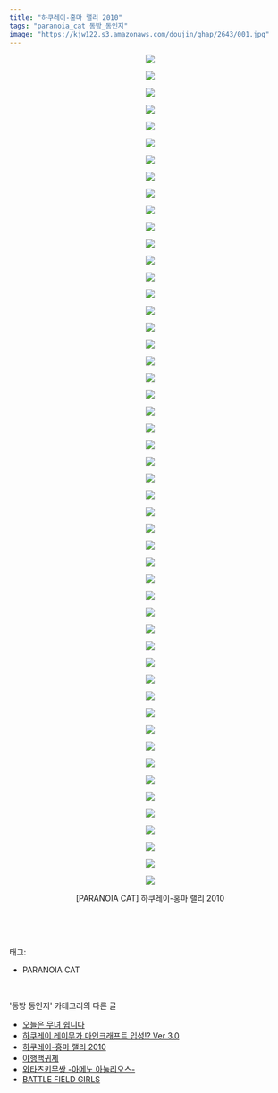 ```yaml
---
title: "하쿠레이-홍마 랠리 2010"
tags: "paranoia_cat 동방_동인지"
image: "https://kjw122.s3.amazonaws.com/doujin/ghap/2643/001.jpg"
---
```

<div class="article">
<p style="text-align: center; clear: none; float: none;"><img src="{{ site.imgserver5 }}/ghap/2643/001.jpg"/></p>
<p style="text-align: center; clear: none; float: none;"><img src="{{ site.imgserver5 }}/ghap/2643/002.jpg"/></p>
<p style="text-align: center; clear: none; float: none;"><img src="{{ site.imgserver5 }}/ghap/2643/003.jpg"/></p>
<p style="text-align: center; clear: none; float: none;"><img src="{{ site.imgserver5 }}/ghap/2643/004.jpg"/></p>
<p style="text-align: center; clear: none; float: none;"><img src="{{ site.imgserver5 }}/ghap/2643/005.jpg"/></p>
<p style="text-align: center; clear: none; float: none;"><img src="{{ site.imgserver5 }}/ghap/2643/006.jpg"/></p>
<p style="text-align: center; clear: none; float: none;"><img src="{{ site.imgserver5 }}/ghap/2643/007.jpg"/></p>
<p style="text-align: center; clear: none; float: none;"><img src="{{ site.imgserver5 }}/ghap/2643/008.jpg"/></p>
<p style="text-align: center; clear: none; float: none;"><img src="{{ site.imgserver5 }}/ghap/2643/009.jpg"/></p>
<p style="text-align: center; clear: none; float: none;"><img src="{{ site.imgserver5 }}/ghap/2643/010.jpg"/></p>
<p style="text-align: center; clear: none; float: none;"><img src="{{ site.imgserver5 }}/ghap/2643/011.jpg"/></p>
<p style="text-align: center; clear: none; float: none;"><img src="{{ site.imgserver5 }}/ghap/2643/012.jpg"/></p>
<p style="text-align: center; clear: none; float: none;"><img src="{{ site.imgserver5 }}/ghap/2643/013.jpg"/></p>
<p style="text-align: center; clear: none; float: none;"><img src="{{ site.imgserver5 }}/ghap/2643/014.jpg"/></p>
<p style="text-align: center; clear: none; float: none;"><img src="{{ site.imgserver5 }}/ghap/2643/015.jpg"/></p>
<p style="text-align: center; clear: none; float: none;"><img src="{{ site.imgserver5 }}/ghap/2643/016.jpg"/></p>
<p style="text-align: center; clear: none; float: none;"><img src="{{ site.imgserver5 }}/ghap/2643/017.jpg"/></p>
<p style="text-align: center; clear: none; float: none;"><img src="{{ site.imgserver5 }}/ghap/2643/018.jpg"/></p>
<p style="text-align: center; clear: none; float: none;"><img src="{{ site.imgserver5 }}/ghap/2643/019.jpg"/></p>
<p style="text-align: center; clear: none; float: none;"><img src="{{ site.imgserver5 }}/ghap/2643/020.jpg"/></p>
<p style="text-align: center; clear: none; float: none;"><img src="{{ site.imgserver5 }}/ghap/2643/021.jpg"/></p>
<p style="text-align: center; clear: none; float: none;"><img src="{{ site.imgserver5 }}/ghap/2643/022.jpg"/></p>
<p style="text-align: center; clear: none; float: none;"><img src="{{ site.imgserver5 }}/ghap/2643/023.jpg"/></p>
<p style="text-align: center; clear: none; float: none;"><img src="{{ site.imgserver5 }}/ghap/2643/024.jpg"/></p>
<p style="text-align: center; clear: none; float: none;"><img src="{{ site.imgserver5 }}/ghap/2643/025.jpg"/></p>
<p style="text-align: center; clear: none; float: none;"><img src="{{ site.imgserver5 }}/ghap/2643/026.jpg"/></p>
<p style="text-align: center; clear: none; float: none;"><img src="{{ site.imgserver5 }}/ghap/2643/027.jpg"/></p>
<p style="text-align: center; clear: none; float: none;"><img src="{{ site.imgserver5 }}/ghap/2643/028.jpg"/></p>
<p style="text-align: center; clear: none; float: none;"><img src="{{ site.imgserver5 }}/ghap/2643/029.jpg"/></p>
<p style="text-align: center; clear: none; float: none;"><img src="{{ site.imgserver5 }}/ghap/2643/030.jpg"/></p>
<p style="text-align: center; clear: none; float: none;"><img src="{{ site.imgserver5 }}/ghap/2643/031.jpg"/></p>
<p style="text-align: center; clear: none; float: none;"><img src="{{ site.imgserver5 }}/ghap/2643/032.jpg"/></p>
<p style="text-align: center; clear: none; float: none;"><img src="{{ site.imgserver5 }}/ghap/2643/033.jpg"/></p>
<p style="text-align: center; clear: none; float: none;"><img src="{{ site.imgserver5 }}/ghap/2643/034.jpg"/></p>
<p style="text-align: center; clear: none; float: none;"><img src="{{ site.imgserver5 }}/ghap/2643/035.jpg"/></p>
<p style="text-align: center; clear: none; float: none;"><img src="{{ site.imgserver5 }}/ghap/2643/036.jpg"/></p>
<p style="text-align: center; clear: none; float: none;"><img src="{{ site.imgserver5 }}/ghap/2643/037.jpg"/></p>
<p style="text-align: center; clear: none; float: none;"><img src="{{ site.imgserver5 }}/ghap/2643/038.jpg"/></p>
<p style="text-align: center; clear: none; float: none;"><img src="{{ site.imgserver5 }}/ghap/2643/039.jpg"/></p>
<p style="text-align: center; clear: none; float: none;"><img src="{{ site.imgserver5 }}/ghap/2643/040.jpg"/></p>
<p style="text-align: center; clear: none; float: none;"><img src="{{ site.imgserver5 }}/ghap/2643/041.jpg"/></p>
<p style="text-align: center; clear: none; float: none;"><img src="{{ site.imgserver5 }}/ghap/2643/042.jpg"/></p>
<p style="text-align: center; clear: none; float: none;"><img src="{{ site.imgserver5 }}/ghap/2643/043.jpg"/></p>
<p style="text-align: center; clear: none; float: none;"><img src="{{ site.imgserver5 }}/ghap/2643/044.jpg"/></p>
<p style="text-align: center; clear: none; float: none;"><img src="{{ site.imgserver5 }}/ghap/2643/045.jpg"/></p>
<p style="text-align: center; clear: none; float: none;"><img src="{{ site.imgserver5 }}/ghap/2643/046.jpg"/></p>
<p style="text-align: center; clear: none; float: none;"><img src="{{ site.imgserver5 }}/ghap/2643/047.jpg"/></p>
<p style="text-align: center; clear: none; float: none;"><img src="{{ site.imgserver5 }}/ghap/2643/048.jpg"/></p>
<p style="text-align: center; clear: none; float: none;"><img src="{{ site.imgserver5 }}/ghap/2643/049.jpg"/></p>
<p style="text-align: center; clear: none; float: none;"><img src="{{ site.imgserver5 }}/ghap/2643/050.jpg"/></p>
<p style="text-align: center; clear: none; float: none;">[PARANOIA CAT] 하쿠레이-홍마 랠리 2010</p>
<p><br/></p>
</div><br/>
<div class="tagTrail">
<p>태그: </p>
<ul>
<li>PARANOIA CAT</li>
</ul>
</div><br/>
<div class="another">
<p>'동방 동인지' 카테고리의 다른 글</p>
<ul>
<li><a href="/ghap_2646">오늘은 무녀 쉽니다</a></li>
<li><a href="/ghap_2645">하쿠레이 레이무가 마인크래프트 입성!? Ver 3.0</a></li>
<li><a href="/ghap_2643">하쿠레이-홍마 랠리 2010</a></li>
<li><a href="/ghap_2642">야행백귀제</a></li>
<li><a href="/ghap_2641">와타츠키무쌍 -아메노 아눌리오스-</a></li>
<li><a href="/ghap_2640">BATTLE FIELD GIRLS</a></li>
</ul>
</div><br/>
<div class="cb_module cb_fluid">
<div class="cb_wrt cb_profile">
</div><!-- commentList close -->
</div><br/>
